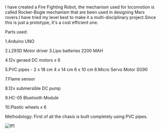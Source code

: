 I have created a Fire Fighting Robot, the mechanism used for locomotion is called Rocker-Bogie mechanism that are been used in designing Mars rovers.I have tried my level best to make it a multi-disciplinary project.Since this is just a prototype, it's a cost efficient one.

Parts used:

1.Arduino UNO 

2.L293D Motor driver 
3.Lipo batteries 2200 MAH 

4.12v geraed DC motors x 6 

5.PVC pipes - 2 x 18 cm
              4 x 14 cm
              6 x 10 cm
6.Micro Servo Motor SG90 

7.Flame sensor 

8.12v submersible DC pump 

9.HC-05 Bluetooth Module 

10.Plastic wheels x 6 

Methodology:
First of all the chasis is built completely using PVC pipes. 

![ff1](https://user-images.githubusercontent.com/116140047/213353197-d198677e-b121-4698-833e-03fe3c98ea4a.png)

